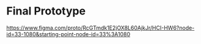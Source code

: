 # Final Prototype
https://www.figma.com/proto/RcGTmdk1E2jOX8L60AjkJr/HCI-HW6?node-id=33-1080&starting-point-node-id=33%3A1080
